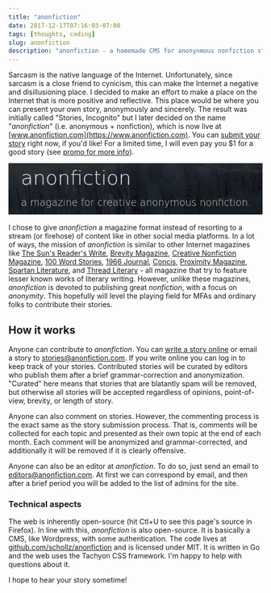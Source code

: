 ```yaml
---
title: "anonfiction"
date: 2017-12-17T07:16:03-07:00
tags: [thoughts, coding]
slug: anonfiction
description: "anonfiction - a homemade CMS for anonynmous nonfiction stories"
---
```



Sarcasm is the native language of the Internet. Unfortunately, since sarcasm is a close friend to cynicism, this can make the Internet a negative and disillusioning place. I decided to make an effort to make a place on the Internet that is more positive and reflective. This place would be where you can present your own story, anonymously and sincerely. The result was initially called "Stories, Incognito" but I later decided on the name "*anonfiction*" (i.e. anonymous + nonfiction), which is now live at [www.anonfiction.com](https://www.anonfiction.com). You can [submit your story](https://www.anonfiction.com/write) right now, if you'd like! For a limited time, I will even pay you $1 for a good story (see [promo for more info](https://www.anonfiction.com/promo)).

![ ](/img/anonfiction.png)

I chose to give *anonfiction* a magazine format instead of resorting to a stream (or firehose) of content like in other social media platforms. In a lot of ways, the mission of *anonfiction* is similar to other Internet magazines like [The Sun's Reader's Write], [Brevity
Magazine], [Creative Nonfiction Magazine], [100 Word Stories], [1966
Journal], [Concis], [Proximity Magazine], [Spartan Literature], and
[Thread Literary] - all magazine that try to feature lesser known works of literary writing. However, unlike these magazines, *anonfiction* is devoted to
publishing great *nonfiction*, with a focus on *anonymity*. This hopefully will level the playing field for MFAs and ordinary folks to contribute their stories.

## How it works

Anyone can contribute to *anonfiction*. You can [write a story online](https://www.anonfiction.com/write) or email a story to [stories@anonfiction.com](mailto:stories@anonfiction.com). If you write online you can log in to keep track of your stories. Contributed stories will be curated by editors who publish them after a brief grammar-correction and anonymization. "Curated" here means that stories that are blatantly spam will be removed, but otherwise all stories will be accepted regardless of opinions, point-of-view, brevity, or length of story.

Anyone can also comment on stories. However, the commenting process is the exact same as the story submission process. That is, comments will be collected for each topic and presented as their own topic at the end of each month. Each comment will be anonymized and grammar-corrected, and additionally it will be removed if it is clearly offensive.

Anyone can also be an editor at *anonfiction*. To do so, just send an email to [editors@anonfiction.com](mailto:editors@anonfiction.com). At first we can correspond by email, and then after a brief period you will be added to the list of admins for the site.

### Technical aspects

The web is inherently open-source (hit Ctl+U to see this page's source in Firefox). In line with this, *anonfiction* is also open-source. It is basically a CMS, like Wordpress, with some authentication. The code lives at [github.com/schollz/anonfiction](https://github.com/schollz/anonfiction) and is licensed under MIT. It is written in Go and the web uses the Tachyon CSS framework. I'm happy to help with questions about it.

I hope to hear your story sometime!

  [The Sun's Reader's Write]: https://www.thesunmagazine.org/submit#readers-write
  [Brevity Magazine]: http://brevitymag.com
  [Creative Nonfiction Magazine]: https://www.creativenonfiction.org
  [100 Word Stories]: http://www.100wordstory.org
  [1966 Journal]: https://1966journal.org
  [Concis]: https://concis.io
  [Proximity Magazine]: http://proximitymagazine.org
  [Spartan Literature]: https://spartanlit.com
  [Thread Literary]: http://threadliterary.com

